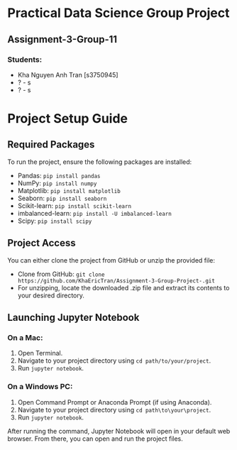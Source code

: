 # Practical Data Science Group Project
## Assignment-3-Group-11

### Students:
* Kha Nguyen Anh Tran [s3750945] 
* ? - s
* ? - s

# Project Setup Guide

## Required Packages

To run the project, ensure the following packages are installed:

- Pandas: `pip install pandas`
- NumPy: `pip install numpy`
- Matplotlib: `pip install matplotlib`
- Seaborn: `pip install seaborn`
- Scikit-learn: `pip install scikit-learn`
- imbalanced-learn: `pip install -U imbalanced-learn`
- Scipy: `pip install scipy`

## Project Access

You can either clone the project from GitHub or unzip the provided file:

- Clone from GitHub: `git clone https://github.com/KhaEricTran/Assignment-3-Group-Project-.git`
- For unzipping, locate the downloaded .zip file and extract its contents to your desired directory.

## Launching Jupyter Notebook

### On a Mac:
1. Open Terminal.
2. Navigate to your project directory using `cd path/to/your/project`.
3. Run `jupyter notebook`.

### On a Windows PC:
1. Open Command Prompt or Anaconda Prompt (if using Anaconda).
2. Navigate to your project directory using `cd path\to\your\project`.
3. Run `jupyter notebook`.

After running the command, Jupyter Notebook will open in your default web browser. From there, you can open and run the project files.
